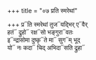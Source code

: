 +++
title = "०७ प्रति स्मरेथां"

+++
प्र᳓ति स्मरेथां तुज᳓यद्भिर् ए᳓वैर्  
हतं᳓ द्रुहो᳓ रक्ष᳓सो भङ्गुरा᳓वतः  
इ᳓न्द्रासोमा दुष्कृ᳓ते मा᳓ सुग᳓म् भूद्  
यो᳓ नः कदा᳓ चिद् अभिदा᳓सति द्रुहा᳓